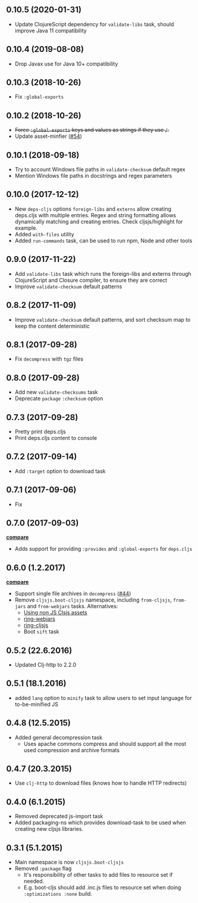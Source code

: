 ## 0.10.5 (2020-01-31)

- Update ClojureScript dependency for `validate-libs` task, should improve
Java 11 compatibility

## 0.10.4 (2019-08-08)

- Drop Javax use for Java 10+ compatibility

## 0.10.3 (2018-10-26)

- Fix `:global-exports`

## 0.10.2 (2018-10-26)

- ~~Force `:global-exports` keys and values as strings if they use `/`.~~
- Update asset-minfier ([#54](https://github.com/cljsjs/boot-cljsjs/pull/54))

## 0.10.1 (2018-09-18)

- Try to account Windows file paths in `validate-checksum` default regex
- Mention Windows file paths in docstrings and regex parameters

## 0.10.0 (2017-12-12)

- New `deps-cljs` options `foreign-libs` and `externs` allow creating deps.cljs
with multiple entries. Regex and string formatting allows dynamically matching
and creating entries. Check cljsjs/highlight for example.
- Added `with-files` utility
- Added `run-commands` task, can be used to run npm, Node and other tools

## 0.9.0 (2017-11-22)

- Add `validate-libs` task which runs the foreign-libs and externs through
ClojureScript and Closure compiler, to ensure they are correct
- Improve `validate-checksum` default patterns

## 0.8.2 (2017-11-09)

- Improve `validate-checksum` default patterns, and sort
checksum map to keep the content deterministic

## 0.8.1 (2017-09-28)

- Fix `decompress` with `tgz` files

## 0.8.0 (2017-09-28)

- Add new `validate-checksums` task
- Deprecate `package` `:checksum` option

## 0.7.3 (2017-09-28)

- Pretty print deps.cljs
- Print deps.cljs content to console

## 0.7.2 (2017-09-14)

- Add `:target` option to download task

## 0.7.1 (2017-09-06)

- Fix

## 0.7.0 (2017-09-03)

**[compare](https://github.com/cljsjs/boot-cljsjs/compare/0.6.0...0.7.0)**

- Adds support for providing `:provides` and `:global-exports` for `deps.cljs`

## 0.6.0 (1.2.2017)

**[compare](https://github.com/cljsjs/boot-cljsjs/compare/0.5.2...0.6.0)**

- Support single file archives in `decompress` ([#44](https://github.com/cljsjs/boot-cljsjs/issues/44))
- Remove `cljsjs.boot-cljsjs` namespace, including `from-cljsjs`, `from-jars` and
`from-webjars` tasks. Alternatives:
    - [Using non JS Clsjs assets](https://github.com/cljsjs/packages/wiki/Non-JS-Assets)
    - [ring-webjars](https://github.com/weavejester/ring-webjars)
    - [ring-cljsjs](https://github.com/Deraen/ring-cljsjs)
    - Boot `sift` task

## 0.5.2 (22.6.2016)

- Updated Clj-http to 2.2.0

## 0.5.1 (18.1.2016)

- added `lang` option to `minify` task to allow users to set input language for to-be-minified JS

## 0.4.8 (12.5.2015)

- Added general decompression task
  - Uses apache commons compress and should support all the most used
  compression and archive formats

## 0.4.7 (20.3.2015)

- Use `clj-http` to download files (knows how to handle HTTP redirects)

## 0.4.0 (6.1.2015)

- Removed deprecated js-import task
- Added packaging-ns which provides download-task to be used when creating
  new cljsjs libraries.

## 0.3.1 (5.1.2015)

- Main namespace is now `cljsjs.boot-cljsjs`
- Removed `:package` flag
  - It's responsibility of other tasks to add files to resource set if needed.
  - E.g. boot-cljs should add .inc.js files to resource set when doing `:optimizations :none` build.
